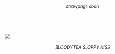 


<h6 align="center">strawpage soon</h6>



<h6 align="center">‎ ‎ ‎ </h6>

![](https://files.catbox.moe/b0l14g.gif)

<h6 align="center"> BLOODYTEA SLOPPY KISS </h6>


<h6 align="center">‎ ‎ ‎ ‎ ‎</h6>




<h6 align="center">‎ ‎ ‎ </h6>


<h6 align="center">‎ ‎ ‎ </h6>


<h6 align="center">   </h6>





